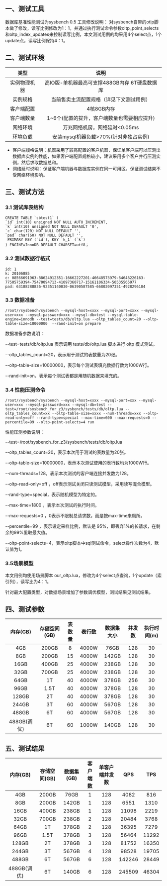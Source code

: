## 一、测试工具
数据库基准性能测试为sysbench 0.5工具修改说明：对sysbench自带的otlp脚本做了修改，读写比例修改为1：1，并通过执行测试命令参数oltp_point_selects和oltp_index_updates来控制读写比例，本文测试用例的均采用4个select点，1个update点，读写比例保持4：1。

## 二、测试环境

|类型|说明|
|:--:|:--:|
|实例物理机器|高IO版-单机器最高可支撑488GB内存 6T硬盘数据库|
|实例规格|当前售卖主流配置规格（详见下文测试用例）|
|客户端配置|4核8GB内存|
|客户端数量|1~6个(配置的提升，客户端数量也需要相应提升)|
|网络环境|万兆网络机房，网络延时\<0.05ms|
|环境负载|安装mysql机器负载\>70%(针对非独占实例)|

* 客户端规格说明：机器采用了较高配置的客户机器，保证单客户端可以压测出数据库实例的性能，如果客户端配置规格较小，建议采用多个客户并行压测实例，然后求取数据总和。* 网络延时说明：保证客户端机器与数据库实例在同一可用区，保证测试结果不受网络环境影响。

## 三、测试方法
### 3.1 测试库表结构

```
CREATE TABLE `sbtest1` ( `id` int(10) unsigned NOT NULL AUTO_INCREMENT, `k` int(10) unsigned NOT NULL DEFAULT '0', `c` char(120) NOT NULL DEFAULT '', `pad` char(60) NOT NULL DEFAULT '', PRIMARY KEY (`id`), KEY `k_1` (`k`) ) ENGINE=InnoDB DEFAULT CHARSET=utf8；
```

### 3.2 测试数据行格式

```
id: 1k: 20106885c: 08566691963-88624912351-16662227201-46648573979-64646226163-77505759394-75470094713-41097360717-15161106334-50535565977pad: 63188288836-92351140030-06390587585-66802097351-4928296184
```


### 3.3 数据准备

```
/root//sysbench/sysbench --mysql-host=xxxx --mysql-port=xxxx --mysql-user=xxx --mysql-password=xxx --mysql-db=test --mysql-table-engine=innodb --test=tests/db/oltp.lua --oltp_tables_count=20 --oltp-table-size=10000000  --rand-init=on prepare
```

数据准备参数说明：
   --test=tests/db/oltp.lua 表示调用 tests/db/oltp.lua 脚本进行 oltp 模式测试。
      --oltp_tables_count=20，表示用于测试的表数量为20张。
      --oltp-table-size=10000000，表示每个测试表填充数据行数为1000W行。
      --rand-init=on，表示每个测试表都是用随机数据来填充的。
   

### 3.4 性能压测命令
```
/root//sysbench/sysbench --mysql-host=xxxx --mysql-port=xxx --mysql-user=xxx --mysql-password=xxx --mysql-db=test --test=/root/sysbench_for_z3/sysbench/tests/db/oltp.lua --oltp_tables_count=xx --oltp-table-size=xxxx --num-threads=xxx --oltp-read-only=off --rand-type=special --max-time=600 --max-requests=0 --percentile=99 --oltp-point-selects=4 run```

 性能压测参数说明：
  --test=/root/sysbench_for_z3/sysbench/tests/db/oltp.lua
  --oltp_tables_count=20，表示本次用于测试的表数量为20张。
  --oltp-table-size=10000000，表示本次测试使用的表行数均为1000W行。
  --num-threads=128，表示本次测试的客户端连接并发数为128。
  --oltp-read-only=off ，off表示测试关闭只读测试模型，采用读写混合模型。
  --rand-type=special，表示随机模型为特定的。
  --max-time=1800 ，表示本次测试的执行时间。
  --max-requests=0 ，0表示不限制总请求数，而是按max-time来厕所。
  --percentile=99 ，表示设定采样比例，默认是 95%，即丢弃1%的长请求，在剩余的99%里取最大值。
  --oltp-point-selects=4，表示oltp脚本中sql测试命令，select操作次数为4，默认值为1。

### 3.5场景模型

本文用例均使用场景脚本 our_oltp.lua，修改为4个select点查询，1个update（索引列），读写比为4：1。

针对最大配置类型，对数据场景增加了参数调优模型，测试结果见测试结果。

## 四、测试参数
|内存(GB)|存储空间(GB)|表数量|表行数|数据集大小|并发数|执行时间(m)|
|:--:|:--:|:--:|:--:|:--:|:--:|:--:|
|4GB|200GB|8|4000W|76GB|128|30||8GB|200GB|15|4000W|142GB|128|30||16GB|400GB|25|4000W|238GB|128|30||32GB|700GB|25|4000W|238GB|128|30||64GB|1T|40|4000W|378GB|256|30||96GB|1.5T|40|4000W|378GB|128|30||128GB|2T|40|4000W|378GB|128|30||244GB|3T|60|4000W|567GB|128|30||488GB|6T|60|4000W|567GB|128|30||488GB(调优)|6T|60|1000W|140GB|128|30|

## 五、测试结果
|内存(GB)|存储空间(GB)|数据集(GB)|客户端数|单客户端并发数|QPS|TPS|
|:--:|:--:|:--:|:--:|:--:|:--:|:--:|
|4GB|200GB|76GB|1|128|4082|816||8GB|200GB|142GB|1|128|6551|1310||16GB|400GB|238GB|1|128|11098|2219||32GB|700GB|238GB|2|128|20484|3768||64GB|1T|378GB|2|128|36395|7279||96GB|1.5T|378GB|3|128|56464|11292||128GB|2T|378GB|3|128|81752|16350||244GB|3T|567GB|4|128|98528|19705||488GB|6T|567GB|6|128|142246|28449||488GB(调优)|6T|140GB|6|128|245509|46304|